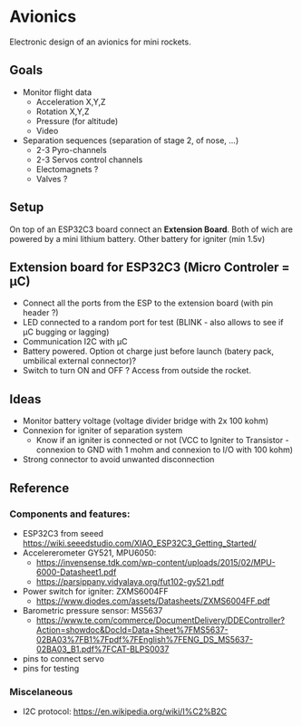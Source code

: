 # Avionics
Electronic design of an avionics for mini rockets.
## Goals
- Monitor flight data
  - Acceleration X,Y,Z
  - Rotation X,Y,Z
  - Pressure (for altitude)
  - Video
- Separation sequences (separation of stage 2, of nose, ...)
  - 2-3 Pyro-channels
  - 2-3 Servos control channels
  - Electomagnets ?
  - Valves ?
## Setup
On top of an ESP32C3 board connect an **Extension Board**. Both of wich are powered by a mini lithium battery. Other battery for igniter (min 1.5v)
## Extension board for ESP32C3 (Micro Controler = µC)
- Connect all the ports from the ESP to the extension board (with pin header ?)
- LED connected to a random port for test (BLINK - also allows to see if µC bugging or lagging)
- Communication I2C with µC
- Battery powered. Option ot charge just before launch (batery pack, umbilical external connector)?
- Switch to turn ON and OFF ? Access from outside the rocket.

## Ideas
- Monitor battery voltage (voltage divider bridge with 2x 100 kohm)
- Connexion for igniter of separation system
  - Know if an igniter is connected or not (VCC to Igniter to Transistor - connexion to GND with 1 mohm and connexion to I/O with 100 kohm)
- Strong connector to avoid unwanted disconnection

## Reference

### Components and features:

- ESP32C3 from seeed https://wiki.seeedstudio.com/XIAO_ESP32C3_Getting_Started/
- Accelererometer GY521, MPU6050:
  - https://invensense.tdk.com/wp-content/uploads/2015/02/MPU-6000-Datasheet1.pdf
  - https://parsippany.vidyalaya.org/fut102-gy521.pdf
- Power switch for igniter: ZXMS6004FF
  - https://www.diodes.com/assets/Datasheets/ZXMS6004FF.pdf
- Barometric pressure sensor: MS5637
  - https://www.te.com/commerce/DocumentDelivery/DDEController?Action=showdoc&DocId=Data+Sheet%7FMS5637-02BA03%7FB1%7Fpdf%7FEnglish%7FENG_DS_MS5637-02BA03_B1.pdf%7FCAT-BLPS0037
- pins to connect servo
- pins for testing

### Miscelaneous

- I2C protocol: https://en.wikipedia.org/wiki/I%C2%B2C
